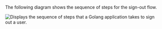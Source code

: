The following diagram shows the sequence of steps for the sign-out flow.

<div class="common-image-format">

![Displays the sequence of steps that a Golang application takes to sign out a user.](/img/oie-embedded-sdk/oie-embedded-sdk-go-use-case-simple-sign-out-seq.png)

</div>
